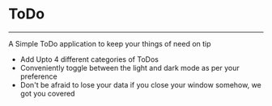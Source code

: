 # ToDo

****************************
A Simple ToDo application to keep your things of need on tip
* Add Upto 4 different categories of ToDos
* Conveniently toggle between the light and dark mode as per your preference
* Don't be afraid to lose your data if you close your window somehow, we got you covered
